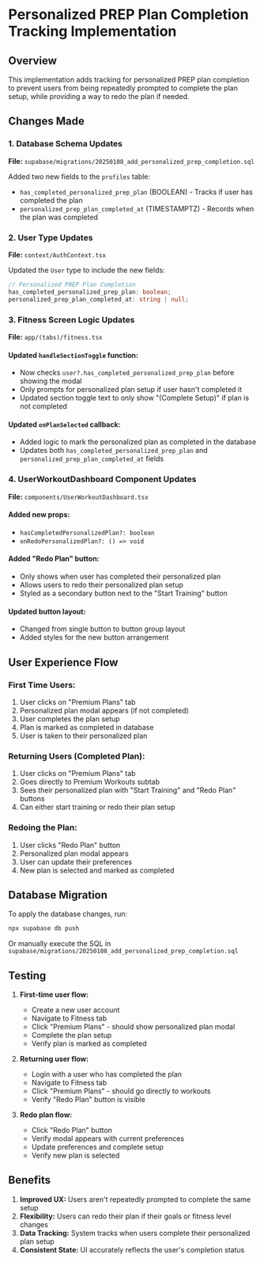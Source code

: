 # Personalized PREP Plan Completion Tracking Implementation

## Overview
This implementation adds tracking for personalized PREP plan completion to prevent users from being repeatedly prompted to complete the plan setup, while providing a way to redo the plan if needed.

## Changes Made

### 1. Database Schema Updates
**File:** `supabase/migrations/20250108_add_personalized_prep_completion.sql`

Added two new fields to the `profiles` table:
- `has_completed_personalized_prep_plan` (BOOLEAN) - Tracks if user has completed the plan
- `personalized_prep_plan_completed_at` (TIMESTAMPTZ) - Records when the plan was completed

### 2. User Type Updates
**File:** `context/AuthContext.tsx`

Updated the `User` type to include the new fields:
```typescript
// Personalized PREP Plan Completion
has_completed_personalized_prep_plan: boolean;
personalized_prep_plan_completed_at: string | null;
```

### 3. Fitness Screen Logic Updates
**File:** `app/(tabs)/fitness.tsx`

#### Updated `handleSectionToggle` function:
- Now checks `user?.has_completed_personalized_prep_plan` before showing the modal
- Only prompts for personalized plan setup if user hasn't completed it
- Updated section toggle text to only show "(Complete Setup)" if plan is not completed

#### Updated `onPlanSelected` callback:
- Added logic to mark the personalized plan as completed in the database
- Updates both `has_completed_personalized_prep_plan` and `personalized_prep_plan_completed_at` fields

### 4. UserWorkoutDashboard Component Updates
**File:** `components/UserWorkoutDashboard.tsx`

#### Added new props:
- `hasCompletedPersonalizedPlan?: boolean`
- `onRedoPersonalizedPlan?: () => void`

#### Added "Redo Plan" button:
- Only shows when user has completed their personalized plan
- Allows users to redo their personalized plan setup
- Styled as a secondary button next to the "Start Training" button

#### Updated button layout:
- Changed from single button to button group layout
- Added styles for the new button arrangement

## User Experience Flow

### First Time Users:
1. User clicks on "Premium Plans" tab
2. Personalized plan modal appears (if not completed)
3. User completes the plan setup
4. Plan is marked as completed in database
5. User is taken to their personalized plan

### Returning Users (Completed Plan):
1. User clicks on "Premium Plans" tab
2. Goes directly to Premium Workouts subtab
3. Sees their personalized plan with "Start Training" and "Redo Plan" buttons
4. Can either start training or redo their plan setup

### Redoing the Plan:
1. User clicks "Redo Plan" button
2. Personalized plan modal appears
3. User can update their preferences
4. New plan is selected and marked as completed

## Database Migration

To apply the database changes, run:
```bash
npx supabase db push
```

Or manually execute the SQL in `supabase/migrations/20250108_add_personalized_prep_completion.sql`

## Testing

1. **First-time user flow:**
   - Create a new user account
   - Navigate to Fitness tab
   - Click "Premium Plans" - should show personalized plan modal
   - Complete the plan setup
   - Verify plan is marked as completed

2. **Returning user flow:**
   - Login with a user who has completed the plan
   - Navigate to Fitness tab
   - Click "Premium Plans" - should go directly to workouts
   - Verify "Redo Plan" button is visible

3. **Redo plan flow:**
   - Click "Redo Plan" button
   - Verify modal appears with current preferences
   - Update preferences and complete setup
   - Verify new plan is selected

## Benefits

1. **Improved UX:** Users aren't repeatedly prompted to complete the same setup
2. **Flexibility:** Users can redo their plan if their goals or fitness level changes
3. **Data Tracking:** System tracks when users complete their personalized plan setup
4. **Consistent State:** UI accurately reflects the user's completion status
